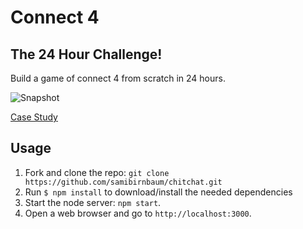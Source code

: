 # Connect 4

## The 24 Hour Challenge!

Build a game of connect 4 from scratch in 24 hours.

![Snapshot](app/assets/images/snapshot.png)

[Case Study](https://samibirnbaum.com/portfolio/chitchat.html)

## Usage

1. Fork and clone the repo: `git clone https://github.com/samibirnbaum/chitchat.git`
2. Run `$ npm install` to download/install the needed dependencies
3. Start the node server: `npm start`.
4. Open a web browser and go to `http://localhost:3000`.